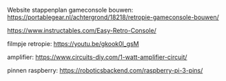 

Website stappenplan gameconsole bouwen:
https://portablegear.nl/achtergrond/18218/retropie-gameconsole-bouwen/

https://www.instructables.com/Easy-Retro-Console/


filmpje retropie:
https://youtu.be/gkook0l_gsM


amplifier: 
https://www.circuits-diy.com/1-watt-amplifier-circuit/


pinnen raspberry:
https://roboticsbackend.com/raspberry-pi-3-pins/ 
